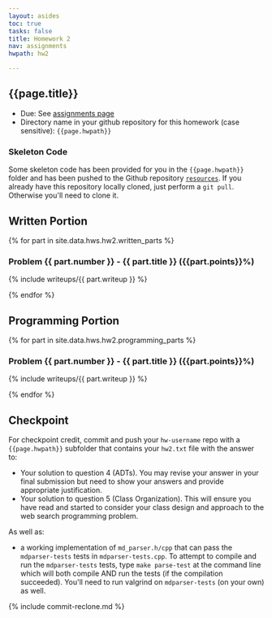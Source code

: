 ```yaml
---
layout: asides
toc: true
tasks: false
title: Homework 2
nav: assignments
hwpath: hw2

---
```


## {{page.title}}

+ Due: See [assignments page]({{site.url}}/assignments/index.html)
+ Directory name in your github repository for this homework (case sensitive): `{{page.hwpath}}`

### Skeleton Code
Some skeleton code has been provided for you in the `{{page.hwpath}}` folder and has been pushed to the Github repository [`resources`](https://github.com/{{site.data.main.github_org}}/resources/ ). If you already have this repository locally cloned, just perform a `git pull`.  Otherwise you'll need to clone it.


## Written Portion


{% for part in site.data.hws.hw2.written_parts %}

### Problem {{ part.number }} - {{ part.title }} ({{part.points}}%)

{% include writeups/{{ part.writeup }} %}

{% endfor %}


## Programming Portion

{% for part in site.data.hws.hw2.programming_parts %}

### Problem {{ part.number }} - {{ part.title }} ({{part.points}}%)

{% include writeups/{{ part.writeup }} %}

{% endfor %}

## Checkpoint

For checkpoint credit, commit and push your `hw-username` repo with a `{{page.hwpath}}` subfolder that contains your `hw2.txt` file with the answer to:

- Your solution to question 4 (ADTs). You may revise your answer in your final submission but need to show your answers and provide appropriate justification.
- Your solution to question 5 (Class Organization).  This will ensure you have read and started to consider your class design and approach to the web search programming problem.

As well as:

- a working implementation of `md_parser.h/cpp` that can pass the `mdparser-tests` tests in `mdparser-tests.cpp`.  To attempt to compile and run the `mdparser-tests` tests, type `make parse-test` at the command line which will both compile AND run the tests (if the compilation succeeded). You'll need to run valgrind on `mdparser-tests` (on your own) as well.


{% include commit-reclone.md %}

